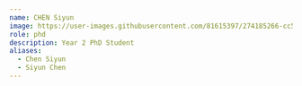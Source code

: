 ```yaml
---
name: CHEN Siyun
image: https://user-images.githubusercontent.com/81615397/274185266-cc545ebb-0a15-428e-b307-0f1ed5c03e4a.jpg
role: phd
description: Year 2 PhD Student
aliases:
  - Chen Siyun
  - Siyun Chen
---
```

